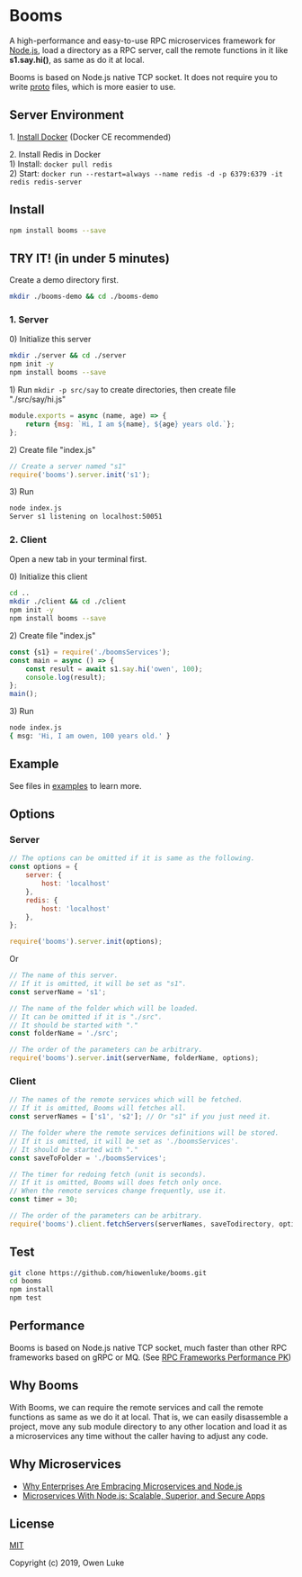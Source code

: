 
# Booms

A high-performance and easy-to-use RPC microservices framework for [Node.js](https://nodejs.org), load a directory as a RPC server, call the remote functions in it like **s1.say.hi()**, as same as do it at local. 

Booms is based on Node.js native TCP socket. It does not require you to write [proto](https://developers.google.com/protocol-buffers/docs/proto3) files, which is more easier to use.

## Server Environment

1\. [Install Docker](https://docs.docker.com/v17.09/engine/installation/#supported-platforms) (Docker CE recommended)

2\. Install Redis in Docker  
1\) Install: `docker pull redis`  
2\) Start: `docker run --restart=always --name redis -d -p 6379:6379 -it redis redis-server`   

## Install

```sh
npm install booms --save
```

## TRY IT! (in under 5 minutes)

Create a demo directory first.

```sh
mkdir ./booms-demo && cd ./booms-demo
```

### 1. Server

0\) Initialize this server

```sh
mkdir ./server && cd ./server
npm init -y
npm install booms --save
```

1\) Run `mkdir -p src/say` to create directories, then create file "./src/say/hi.js"

```js
module.exports = async (name, age) => {
    return {msg: `Hi, I am ${name}, ${age} years old.`};
};
```

2\) Create file "index.js"

```js
// Create a server named "s1"
require('booms').server.init('s1');
```

3\) Run

```sh
node index.js
Server s1 listening on localhost:50051
```

### 2. Client

Open a new tab in your terminal first.

0\) Initialize this client

```sh
cd ..
mkdir ./client && cd ./client
npm init -y
npm install booms --save
```


2\) Create file "index.js"

```js
const {s1} = require('./boomsServices');
const main = async () => {
    const result = await s1.say.hi('owen', 100);
    console.log(result);
};
main();
```

3\) Run

```sh
node index.js
{ msg: 'Hi, I am owen, 100 years old.' }
```

## Example

See files in [examples](./examples) to learn more.

## Options

### Server

```js
// The options can be omitted if it is same as the following.
const options = {
    server: {
        host: 'localhost'
    },
    redis: {
        host: 'localhost'
    },
};

require('booms').server.init(options);
```

Or

```js
// The name of this server.
// If it is omitted, it will be set as "s1".
const serverName = 's1';

// The name of the folder which will be loaded.
// It can be omitted if it is "./src".
// It should be started with "."
const folderName = './src'; 

// The order of the parameters can be arbitrary.
require('booms').server.init(serverName, folderName, options);
```

### Client


```js
// The names of the remote services which will be fetched.
// If it is omitted, Booms will fetches all.
const serverNames = ['s1', 's2']; // Or "s1" if you just need it.

// The folder where the remote services definitions will be stored.
// If it is omitted, it will be set as './boomsServices'.
// It should be started with "."
const saveToFolder = './boomsServices'; 

// The timer for redoing fetch (unit is seconds).
// If it is omitted, Booms will does fetch only once.
// When the remote services change frequently, use it.
const timer = 30;

// The order of the parameters can be arbitrary.
require('booms').client.fetchServers(serverNames, saveTodirectory, options, timer);
```

## Test

```sh
git clone https://github.com/hiowenluke/booms.git
cd booms
npm install
npm test
```

## Performance

Booms is based on Node.js native TCP socket, much faster than other RPC frameworks based on gRPC or MQ. (See [RPC Frameworks Performance PK](https://github.com/hiowenluke/rpc-frameworks-performance-pk))

## Why Booms

With Booms, we can require the remote services and call the remote functions as same as we do it at local. That is, we can  easily disassemble a project, move any sub module directory to any other location and load it as a microservices any time without the caller having to adjust any code. 

## Why Microservices

* [Why Enterprises Are Embracing Microservices and Node.js](https://thenewstack.io/enterprises-embracing-microservices-node-js/)
* [Microservices With Node.js: Scalable, Superior, and Secure Apps](https://dzone.com/articles/microservices-with-nodejs-scalable-superior-and-se)

## License

[MIT](LICENSE)

Copyright (c) 2019, Owen Luke
